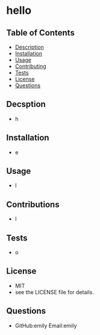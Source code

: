 # hello
## Table of Contents
- [Description](#description)
- [Installation](#installation)
- [Usage](#usage)
- [Contributing](#contributing)
- [Tests](#tests)
- [License](#license)
- [Questions](#questions)
## Decsption 
- h
## Installation 
- e
## Usage 
- l
## Contributions 
- l
## Tests 
- o
## License 
- MIT
- see the LICENSE file for details.
## Questions 
 - GitHub:emily Email:emily